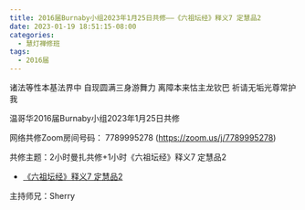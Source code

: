 ```yaml
---
title: 2016届Burnaby小组2023年1月25日共修——《六祖坛经》释义7 定慧品2
date: 2023-01-19 18:51:15-08:00
categories:
  - 慧灯禅修班
tags:
  - 2016届
---
```

诸法等性本基法界中 自现圆满三身游舞力 离障本来怙主龙钦巴 祈请无垢光尊常护我

温哥华2016届Burnaby小组2023年1月25日共修

网络共修Zoom房间号码： 7789995278 (<https://zoom.us/j/7789995278>)

共修主题：2小时曼扎共修+1小时《六祖坛经》释义7 定慧品2

* [《六祖坛经》释义7 定慧品2](https://www.youtube.com/watch?v=K41AdxDBNLM&list=PLQU9iXcMduTcVfoDnMH8N_JMqPaUQMzr7&index=7)


主持师兄：Sherry

